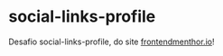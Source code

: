 # social-links-profile
Desafio social-links-profile, do site [frontendmenthor.io](https://www.frontendmentor.io/)!
